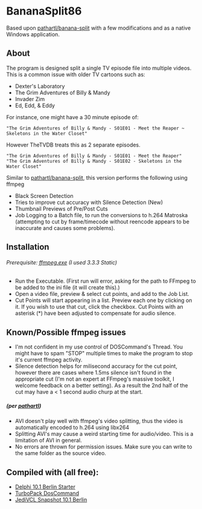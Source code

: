 # BananaSplit86
Based upon [pathartl/banana-split](https://github.com/pathartl/banana-split) with a few modifications and as a native Windows application.

## About
The program is designed split a single TV episode file into multiple videos. This is a common issue with older TV cartoons such as:
 * Dexter's Laboratory
 * The Grim Adventures of Billy & Mandy
 * Invader Zim
 * Ed, Edd, & Eddy

For instance, one might have a 30 minute episode of:
```
"The Grim Adventures of Billy & Mandy - S01E01 - Meet the Reaper ~ Skeletons in the Water Closet"
```
However TheTVDB treats this as 2 separate episodes.
```
"The Grim Adventures of Billy & Mandy - S01E01 - Meet the Reaper"
"The Grim Adventures of Billy & Mandy - S01E02 - Skeletons in the Water Closet"
```

Similar to [pathartl/banana-split](https://github.com/pathartl/banana-split), this version performs the following using ffmpeg
 * Black Screen Detection
 * Tries to improve cut accuracy with Silence Detection (New)
 * Thumbnail Previews of Pre/Post Cuts
 * Job Logging to a Batch file, to run the conversions to h.264 Matroska (attempting to cut by frame/timecode without reencode appears to be inaccurate and causes some problems).
 
## Installation
###### Prerequisite: [ffmpeg.exe](https://ffmpeg.zeranoe.com/builds/) (I used 3.3.3 Static)
 * Run the Executable. (First run will error, asking for the path to FFmpeg to be added to the ini file (it will create this).)
 * Open a video file, preview & select cut points, and add to the Job List.
 * Cut Points will start appearing in a list. Preview each one by clicking on it. If you wish to use that cut, click the checkbox. Cut Points with an asterisk (*) have been adjusted to compensate for audio silence.
 
## Known/Possible ffmpeg issues 
 * I'm not confident in my use control of DOSCommand's Thread. You might have to spam "STOP" multiple times to make the program to stop it's current ffmpeg activity.
 * Silence detection helps for milisecond accuracy for the cut point, however there are cases where 1.5ms silence isn't found in the appropriate cut (I'm not an expert at FFmpeg's massive toolkit, I welcome feedback on a better setting). As a result the 2nd half of the cut may have a < 1 second audio churp at the start.
##### (per [pathartl](https://github.com/pathartl))
 * AVI doesn't play well with ffmpeg's video splitting, thus the video is automatically encoded to h.264 using libx264
 * Splitting AVI's may cause a weird starting time for audio/video. This is a limitation of AVI in general.
 * No errors are thrown for permission issues. Make sure you can write to the same folder as the source video.

## Compiled with (all free):
 * [Delphi 10.1 Berlin Starter](https://www.embarcadero.com/products/delphi/starter)
 * [TurboPack DosCommand](https://github.com/TurboPack/DOSCommand)
 * [JediVCL Snapshot 10.1 Berlin](http://cc.embarcadero.com/Author/54776)